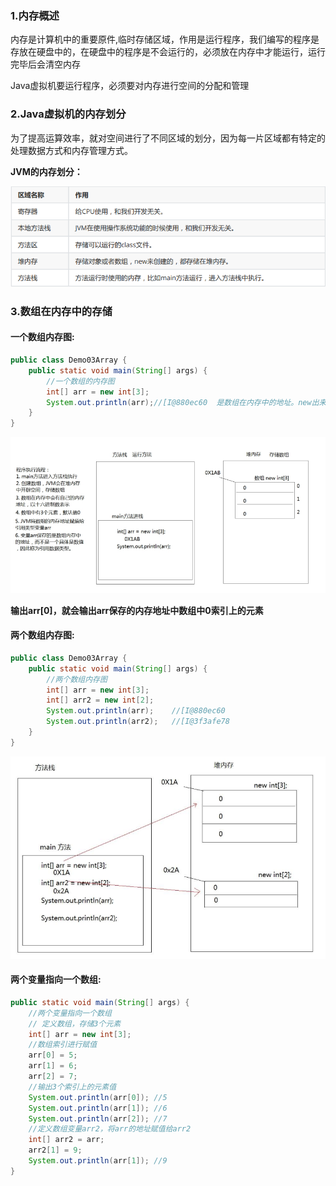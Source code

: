 ### 1.内存概述

​	内存是计算机中的重要原件,临时存储区域，作用是运行程序，我们编写的程序是存放在硬盘中的，在硬盘中的程序是不会运行的，必须放在内存中才能运行，运行完毕后会清空内存

Java虚拟机要运行程序，必须要对内存进行空间的分配和管理

### 2.Java虚拟机的内存划分

​	为了提高运算效率，就对空间进行了不同区域的划分，因为每一片区域都有特定的处理数据方式和内存管理方式。

**JVM的内存划分：**

[![33-1](.\img\33-1.jpg)]()

### 3.数组在内存中的存储

#### 一个数组内存图:

```java
public class Demo03Array {
    public static void main(String[] args) {
        //一个数组的内存图
        int[] arr = new int[3];
        System.out.println(arr);//[I@880ec60  是数组在内存中的地址。new出来的内容，都是在堆内存中存储的，而方法中的变量arr保存的是数组的地址。
    }
}
```

![33-2](.\img\33-2.jpg)

**输出arr[0]，就会输出arr保存的内存地址中数组中0索引上的元素**

#### 两个数组内存图:

```java
public class Demo03Array {
    public static void main(String[] args) {
		//两个数组内存图
        int[] arr = new int[3];
        int[] arr2 = new int[2];
        System.out.println(arr);    //[I@880ec60
        System.out.println(arr2);   //[I@3f3afe78
    }
}
```



![33-3](.\img\33-3.jpg)

#### 两个变量指向一个数组:

```java
public static void main(String[] args) {
    //两个变量指向一个数组
    // 定义数组，存储3个元素
    int[] arr = new int[3];
    //数组索引进行赋值
    arr[0] = 5;
    arr[1] = 6;
    arr[2] = 7;
    //输出3个索引上的元素值
    System.out.println(arr[0]); //5
    System.out.println(arr[1]); //6
    System.out.println(arr[2]); //7
    //定义数组变量arr2，将arr的地址赋值给arr2
    int[] arr2 = arr;
    arr2[1] = 9;
    System.out.println(arr[1]); //9
}
```

